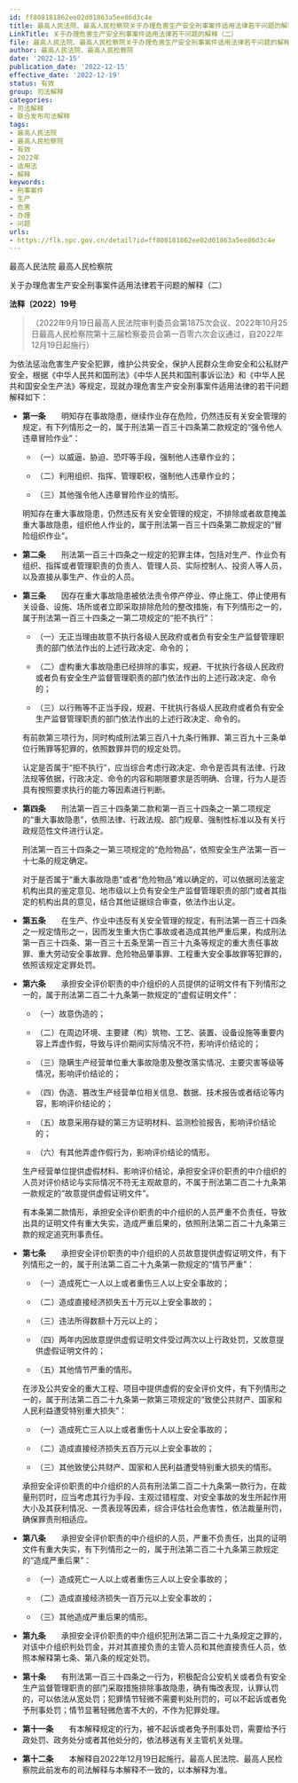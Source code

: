 ```yaml
---
id: ff808181862ee02d01863a5ee86d3c4e
title: 最高人民法院、最高人民检察院关于办理危害生产安全刑事案件适用法律若干问题的解释（二）
LinkTitle: 关于办理危害生产安全刑事案件适用法律若干问题的解释（二）
file: 最高人民法院、最高人民检察院关于办理危害生产安全刑事案件适用法律若干问题的解释（二）_20221215_ff808181862ee02d01863a5ee86d3c4e.docx
author: 最高人民法院、最高人民检察院
date: '2022-12-15'
publication_date: '2022-12-15'
effective_date: '2022-12-19'
status: 有效
group: 司法解释
categories:
- 司法解释
- 联合发布司法解释
tags:
- 最高人民法院
- 最高人民检察院
- 有效
- 2022年
- 适用法
- 解释
keywords:
- 刑事案件
- 生产
- 危害
- 办理
- 问题
urls:
- https://flk.npc.gov.cn/detail?id=ff808181862ee02d01863a5ee86d3c4e
---
```


最高人民法院 最高人民检察院

关于办理危害生产安全刑事案件适用法律若干问题的解释（二）

**法释〔2022〕19号**

> （2022年9月19日最高人民法院审判委员会第1875次会议、2022年10月25日最高人民检察院第十三届检察委员会第一百零六次会议通过，自2022年12月19日起施行）

为依法惩治危害生产安全犯罪，维护公共安全，保护人民群众生命安全和公私财产安全，根据《中华人民共和国刑法》《中华人民共和国刑事诉讼法》和《中华人民共和国安全生产法》等规定，现就办理危害生产安全刑事案件适用法律的若干问题解释如下：

- **第一条**　　明知存在事故隐患，继续作业存在危险，仍然违反有关安全管理的规定，有下列情形之一的，属于刑法第一百三十四条第二款规定的“强令他人违章冒险作业”：

  - （一）以威逼、胁迫、恐吓等手段，强制他人违章作业的；

  - （二）利用组织、指挥、管理职权，强制他人违章作业的；

  - （三）其他强令他人违章冒险作业的情形。

  明知存在重大事故隐患，仍然违反有关安全管理的规定，不排除或者故意掩盖重大事故隐患，组织他人作业的，属于刑法第一百三十四条第二款规定的“冒险组织作业”。

- **第二条**　　刑法第一百三十四条之一规定的犯罪主体，包括对生产、作业负有组织、指挥或者管理职责的负责人、管理人员、实际控制人、投资人等人员，以及直接从事生产、作业的人员。

- **第三条**　　因存在重大事故隐患被依法责令停产停业、停止施工、停止使用有关设备、设施、场所或者立即采取排除危险的整改措施，有下列情形之一的，属于刑法第一百三十四条之一第二项规定的“拒不执行”：

  - （一）无正当理由故意不执行各级人民政府或者负有安全生产监督管理职责的部门依法作出的上述行政决定、命令的；

  - （二）虚构重大事故隐患已经排除的事实，规避、干扰执行各级人民政府或者负有安全生产监督管理职责的部门依法作出的上述行政决定、命令的；

  - （三）以行贿等不正当手段，规避、干扰执行各级人民政府或者负有安全生产监督管理职责的部门依法作出的上述行政决定、命令的。

  有前款第三项行为，同时构成刑法第三百八十九条行贿罪、第三百九十三条单位行贿罪等犯罪的，依照数罪并罚的规定处罚。

  认定是否属于“拒不执行”，应当综合考虑行政决定、命令是否具有法律、行政法规等依据，行政决定、命令的内容和期限要求是否明确、合理，行为人是否具有按照要求执行的能力等因素进行判断。

- **第四条**　　刑法第一百三十四条第二款和第一百三十四条之一第二项规定的“重大事故隐患”，依照法律、行政法规、部门规章、强制性标准以及有关行政规范性文件进行认定。

  刑法第一百三十四条之一第三项规定的“危险物品”，依照安全生产法第一百一十七条的规定确定。

  对于是否属于“重大事故隐患”或者“危险物品”难以确定的，可以依据司法鉴定机构出具的鉴定意见、地市级以上负有安全生产监督管理职责的部门或者其指定的机构出具的意见，结合其他证据综合审查，依法作出认定。

- **第五条**　　在生产、作业中违反有关安全管理的规定，有刑法第一百三十四条之一规定情形之一，因而发生重大伤亡事故或者造成其他严重后果，构成刑法第一百三十四条、第一百三十五条至第一百三十九条等规定的重大责任事故罪、重大劳动安全事故罪、危险物品肇事罪、工程重大安全事故罪等犯罪的，依照该规定定罪处罚。

- **第六条**　　承担安全评价职责的中介组织的人员提供的证明文件有下列情形之一的，属于刑法第二百二十九条第一款规定的“虚假证明文件”：

  - （一）故意伪造的；

  - （二）在周边环境、主要建（构）筑物、工艺、装置、设备设施等重要内容上弄虚作假，导致与评价期间实际情况不符，影响评价结论的；

  - （三）隐瞒生产经营单位重大事故隐患及整改落实情况、主要灾害等级等情况，影响评价结论的；

  - （四）伪造、篡改生产经营单位相关信息、数据、技术报告或者结论等内容，影响评价结论的；

  - （五）故意采用存疑的第三方证明材料、监测检验报告，影响评价结论的；

  - （六）有其他弄虚作假行为，影响评价结论的情形。

  生产经营单位提供虚假材料、影响评价结论，承担安全评价职责的中介组织的人员对评价结论与实际情况不符无主观故意的，不属于刑法第二百二十九条第一款规定的“故意提供虚假证明文件”。

  有本条第二款情形，承担安全评价职责的中介组织的人员严重不负责任，导致出具的证明文件有重大失实，造成严重后果的，依照刑法第二百二十九条第三款的规定追究刑事责任。

- **第七条**　　承担安全评价职责的中介组织的人员故意提供虚假证明文件，有下列情形之一的，属于刑法第二百二十九条第一款规定的“情节严重”：

  - （一）造成死亡一人以上或者重伤三人以上安全事故的；

  - （二）造成直接经济损失五十万元以上安全事故的；

  - （三）违法所得数额十万元以上的；

  - （四）两年内因故意提供虚假证明文件受过两次以上行政处罚，又故意提供虚假证明文件的；

  - （五）其他情节严重的情形。

  在涉及公共安全的重大工程、项目中提供虚假的安全评价文件，有下列情形之一的，属于刑法第二百二十九条第一款第三项规定的“致使公共财产、国家和人民利益遭受特别重大损失”：

  - （一）造成死亡三人以上或者重伤十人以上安全事故的；

  - （二）造成直接经济损失五百万元以上安全事故的；

  - （三）其他致使公共财产、国家和人民利益遭受特别重大损失的情形。

  承担安全评价职责的中介组织的人员有刑法第二百二十九条第一款行为，在裁量刑罚时，应当考虑其行为手段、主观过错程度、对安全事故的发生所起作用大小及其获利情况、一贯表现等因素，综合评估社会危害性，依法裁量刑罚，确保罪责刑相适应。

- **第八条**　　承担安全评价职责的中介组织的人员，严重不负责任，出具的证明文件有重大失实，有下列情形之一的，属于刑法第二百二十九条第三款规定的“造成严重后果”：

  - （一）造成死亡一人以上或者重伤三人以上安全事故的；

  - （二）造成直接经济损失一百万元以上安全事故的；

  - （三）其他造成严重后果的情形。

- **第九条**　　承担安全评价职责的中介组织犯刑法第二百二十九条规定之罪的，对该中介组织判处罚金，并对其直接负责的主管人员和其他直接责任人员，依照本解释第七条、第八条的规定处罚。

- **第十条**　　有刑法第一百三十四条之一行为，积极配合公安机关或者负有安全生产监督管理职责的部门采取措施排除事故隐患，确有悔改表现，认罪认罚的，可以依法从宽处罚；犯罪情节轻微不需要判处刑罚的，可以不起诉或者免予刑事处罚；情节显著轻微危害不大的，不作为犯罪处理。

- **第十一条**　　有本解释规定的行为，被不起诉或者免予刑事处罚，需要给予行政处罚、政务处分或者其他处分的，依法移送有关主管机关处理。

- **第十二条**　　本解释自2022年12月19日起施行。最高人民法院、最高人民检察院此前发布的司法解释与本解释不一致的，以本解释为准。
